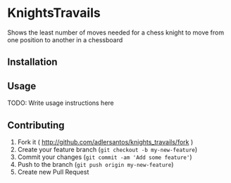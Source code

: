 # KnightsTravails

Shows the least number of moves needed for a chess knight to move from one position to another in a chessboard

## Installation

## Usage

TODO: Write usage instructions here

## Contributing

1. Fork it ( http://github.com/adlersantos/knights_travails/fork )
2. Create your feature branch (`git checkout -b my-new-feature`)
3. Commit your changes (`git commit -am 'Add some feature'`)
4. Push to the branch (`git push origin my-new-feature`)
5. Create new Pull Request
